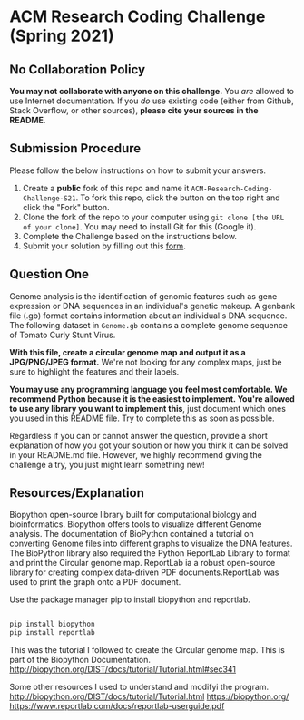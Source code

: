 # ACM Research Coding Challenge (Spring 2021)

## No Collaboration Policy

**You may not collaborate with anyone on this challenge.** You _are_ allowed to use Internet documentation. If you _do_ use existing code (either from Github, Stack Overflow, or other sources), **please cite your sources in the README**.

## Submission Procedure

Please follow the below instructions on how to submit your answers.

1. Create a **public** fork of this repo and name it `ACM-Research-Coding-Challenge-S21`. To fork this repo, click the button on the top right and click the "Fork" button.
2. Clone the fork of the repo to your computer using `git clone [the URL of your clone]`. You may need to install Git for this (Google it).
3. Complete the Challenge based on the instructions below.
4. Submit your solution by filling out this [form](https://acmutd.typeform.com/to/uqAJNXUe).

## Question One

Genome analysis is the identification of genomic features such as gene expression or DNA sequences in an individual's genetic makeup. A genbank file (.gb) format contains information about an individual's DNA sequence. The following dataset in `Genome.gb` contains a complete genome sequence of Tomato Curly Stunt Virus. 

**With this file, create a circular genome map and output it as a JPG/PNG/JPEG format.** We're not looking for any complex maps, just be sure to highlight the features and their labels.

**You may use any programming language you feel most comfortable. We recommend Python because it is the easiest to implement. You're allowed to use any library you want to implement this**, just document which ones you used in this README file. Try to complete this as soon as possible.

Regardless if you can or cannot answer the question, provide a short explanation of how you got your solution or how you think it can be solved in your README.md file. However, we highly recommend giving the challenge a try, you just might learn something new!

## Resources/Explanation

Biopython open-source library built for computational biology and bioinformatics. Biopython offers tools to visualize different Genome analysis.
The documentation of BioPython contained a tutorial on converting Genome files into different graphs to visualize the DNA features. The BioPython library also required the Python ReportLab Library to format and print the Circular genome map. ReportLab ia a robust open-source library for creating complex data-driven PDF documents.ReportLab was used to print the graph onto a PDF document.


Use the package manager pip to install biopython and reportlab.
```bash

pip install biopython
pip install reportlab

```


This was the tutorial I followed to create the Circular genome map. This is part of the Biopython Documentation.
http://biopython.org/DIST/docs/tutorial/Tutorial.html#sec341


Some other resources I used to understand and modifyi the program.
http://biopython.org/DIST/docs/tutorial/Tutorial.html
https://biopython.org/
https://www.reportlab.com/docs/reportlab-userguide.pdf

